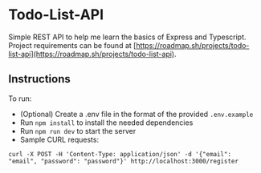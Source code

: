 # Todo-List-API
Simple REST API to help me learn the basics of Express and Typescript. Project requirements can be found at [https://roadmap.sh/projects/todo-list-api](https://roadmap.sh/projects/todo-list-api).

## Instructions
To run:
- (Optional) Create a .env file in the format of the provided `.env.example`
- Run `npm install` to install the needed dependencies
- Run `npm run dev` to start the server
- Sample CURL requests:
```
curl -X POST -H 'Content-Type: application/json' -d '{"email": "email", "password": "password"}' http://localhost:3000/register
```
